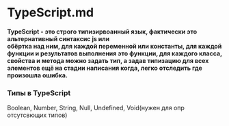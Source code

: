 # TypeScript.md

**TypeScript - это строго типизирвоанный язык, фактически это альтернативный синтаксис js или  
обёртка над ним, для каждой переменной или константы, для каждой функции и результатов выполнения это функции, для каждого класса, свойства и метода можно задать тип, а задав типизацию для всех  
элементов ещё на стадии написания когда, легко отследить где произошла ошибка.**

### Типы в TypeScript

Boolean, Number, String, Null, Undefined, Void(нужен для опр отсутсвющих типов)
